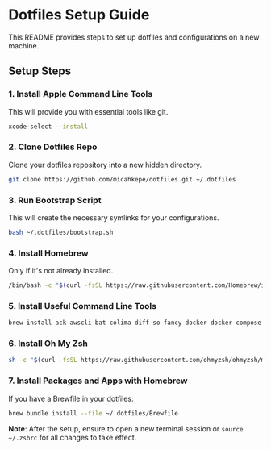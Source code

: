 # Dotfiles Setup Guide

This README provides steps to set up dotfiles and configurations on a new machine.

## Setup Steps

### 1. Install Apple Command Line Tools
This will provide you with essential tools like git.
```bash
xcode-select --install
```

### 2. Clone Dotfiles Repo
Clone your dotfiles repository into a new hidden directory.
```bash
git clone https://github.com/micahkepe/dotfiles.git ~/.dotfiles
```

### 3. Run Bootstrap Script
This will create the necessary symlinks for your configurations.
```bash
bash ~/.dotfiles/bootstrap.sh
```

### 4. Install Homebrew
Only if it's not already installed.
```bash
/bin/bash -c "$(curl -fsSL https://raw.githubusercontent.com/Homebrew/install/HEAD/install.sh)"
```

### 5. Install Useful Command Line Tools
```bash
brew install ack awscli bat colima diff-so-fancy docker docker-compose jq localstack n nmap node nvm tldr tree watch wget yarn zsh-completions
```

### 6. Install Oh My Zsh
```bash
sh -c "$(curl -fsSL https://raw.githubusercontent.com/ohmyzsh/ohmyzsh/master/tools/install.sh)"
```

### 7. Install Packages and Apps with Homebrew
If you have a Brewfile in your dotfiles:
```bash
brew bundle install --file ~/.dotfiles/Brewfile
```

**Note**: After the setup, ensure to open a new terminal session or ``` source  ~/.zshrc ``` for all changes to take effect.
